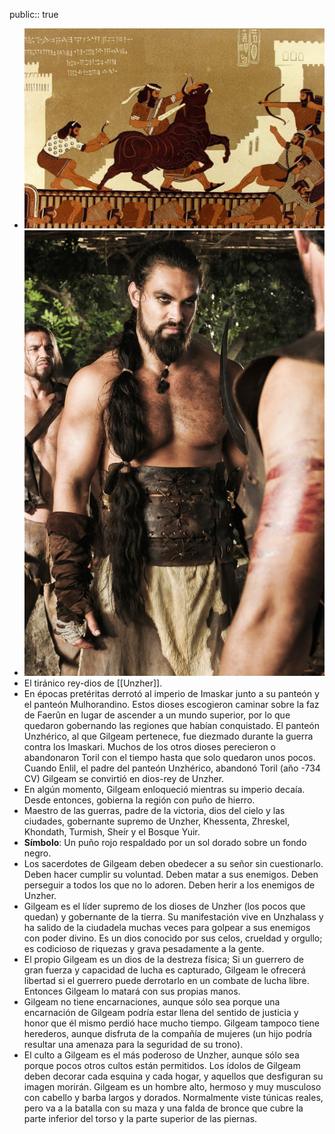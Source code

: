 public:: true

- ![epic-of-gilgamesh-enkidu-slay-bull-wael-tarabieh.jpg](../assets/epic-of-gilgamesh-enkidu-slay-bull-wael-tarabieh_1741200078552_0.jpg)
- ![Khal-Drogo-530198-3463305799.jpg](../assets/Khal-Drogo-530198-3463305799_1740343878150_0.jpg)
- El tiránico rey-dios de [[Unzher]].
- En épocas pretéritas derrotó al imperio de Imaskar junto a su panteón y el panteón Mulhorandino. Estos dioses escogieron caminar sobre la faz de Faerûn en lugar de ascender a un mundo superior, por lo que quedaron gobernando las regiones que habían conquistado. El panteón Unzhérico, al que Gilgeam pertenece, fue diezmado durante la guerra contra los Imaskari. Muchos de los otros dioses perecieron o abandonaron Toril con el tiempo hasta que solo quedaron unos pocos. Cuando Enlil, el padre del panteón Unzhérico, abandonó Toril (año -734 CV) Gilgeam se convirtió en dios-rey de Unzher.
- En algún momento, Gilgeam enloqueció mientras su imperio decaía. Desde entonces, gobierna la región con puño de hierro.
- Maestro de las guerras, padre de la victoria, dios del cielo y las ciudades, gobernante supremo de Unzher, Khessenta, Zhreskel, Khondath, Turmish, Sheír y el Bosque Yuir.
- **Símbolo**: Un puño rojo respaldado por un sol dorado sobre un fondo negro.
- Los sacerdotes de Gilgeam deben obedecer a su señor sin cuestionarlo. Deben hacer cumplir su voluntad. Deben matar a sus enemigos. Deben perseguir a todos los que no lo adoren. Deben herir a los enemigos de Unzher.
- Gilgeam es el líder supremo de los dioses de Unzher (los pocos que quedan) y gobernante de la tierra. Su manifestación vive en Unzhalass y ha salido de la ciudadela muchas veces para golpear a sus enemigos con poder divino. Es un dios conocido por sus celos, crueldad y orgullo; es codicioso de riquezas y grava pesadamente a la gente.
- El propio Gilgeam es un dios de la destreza física; Si un guerrero de gran fuerza y ​​capacidad de lucha es capturado, Gilgeam le ofrecerá libertad si el guerrero puede derrotarlo en un combate de lucha libre. Entonces Gilgeam lo matará con sus propias manos.
- Gilgeam no tiene encarnaciones, aunque sólo sea porque una encarnación de Gilgeam podría estar llena del sentido de justicia y honor que él mismo perdió hace mucho tiempo. Gilgeam tampoco tiene herederos, aunque disfruta de la compañía de mujeres (un hijo podría resultar una amenaza para la seguridad de su trono).
- El culto a Gilgeam es el más poderoso de Unzher, aunque sólo sea porque pocos otros cultos están permitidos. Los ídolos de Gilgeam deben decorar cada esquina y cada hogar, y aquellos que desfiguran su imagen morirán. Gilgeam es un hombre alto, hermoso y muy musculoso con cabello y barba largos y dorados. Normalmente viste túnicas reales, pero va a la batalla con su maza y una falda de bronce que cubre la parte inferior del torso y la parte superior de las piernas.